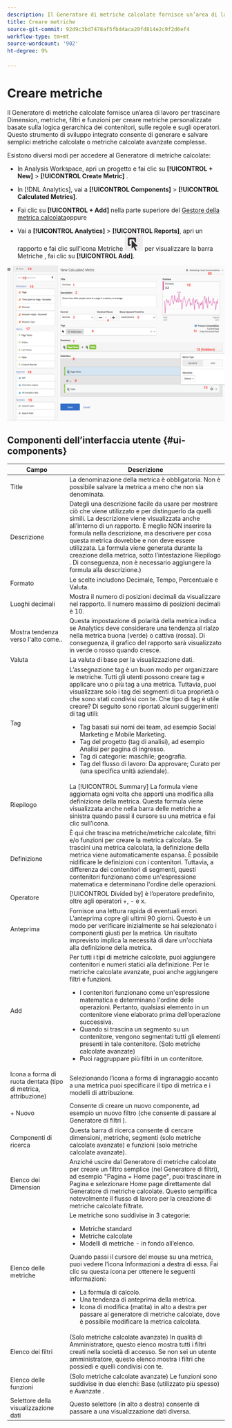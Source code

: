 ```yaml
---
description: Il Generatore di metriche calcolate fornisce un’area di lavoro per trascinare Dimension, metriche, filtri e funzioni per creare metriche personalizzate basate sulla logica gerarchica dei contenitori, sulle regole e sugli operatori. Questo strumento di sviluppo integrato consente di generare e salvare semplici metriche calcolate o metriche calcolate avanzate complesse.
title: Creare metriche
source-git-commit: 92d9c3bd7478af5fbd4aca20fd814e2c9f2d6ef4
workflow-type: tm+mt
source-wordcount: '902'
ht-degree: 9%

---
```


# Creare metriche

Il Generatore di metriche calcolate fornisce un’area di lavoro per trascinare Dimension, metriche, filtri e funzioni per creare metriche personalizzate basate sulla logica gerarchica dei contenitori, sulle regole e sugli operatori. Questo strumento di sviluppo integrato consente di generare e salvare semplici metriche calcolate o metriche calcolate avanzate complesse.

Esistono diversi modi per accedere al Generatore di metriche calcolate:

* In Analysis Workspace, apri un progetto e fai clic su  **[!UICONTROL + New]** > **[!UICONTROL Create Metric]** .
* In [!DNL Analytics], vai a **[!UICONTROL Components]** > **[!UICONTROL Calculated Metrics]**.

* Fai clic su **[!UICONTROL + Add]** nella parte superiore del [Gestore della metrica calcolata](/help/components/calc-metrics/cm-workflow/cm-manager.md)oppure

* Vai a **[!UICONTROL Analytics]** > **[!UICONTROL Reports]**, apri un rapporto e fai clic sull’icona Metriche  ![](assets/metrics_icon.png) per visualizzare la barra Metriche , fai clic su **[!UICONTROL Add]**.

![](assets/cm_builder_ui.png)

## Componenti dell’interfaccia utente {#ui-components}

| Campo | Descrizione |
| --- | --- |
| Title | La denominazione della metrica è obbligatoria. Non è possibile salvare la metrica a meno che non sia denominata. |
| Descrizione | Dategli una descrizione facile da usare per mostrare ciò che viene utilizzato e per distinguerlo da quelli simili. La descrizione viene visualizzata anche all’interno di un rapporto. È meglio NON inserire la formula nella descrizione, ma descrivere per cosa questa metrica dovrebbe e non deve essere utilizzata. La formula viene generata durante la creazione della metrica, sotto l’intestazione Riepilogo . Di conseguenza, non è necessario aggiungere la formula alla descrizione.) |
| Formato | Le scelte includono Decimale, Tempo, Percentuale e Valuta. |
| Luoghi decimali | Mostra il numero di posizioni decimali da visualizzare nel rapporto. Il numero massimo di posizioni decimali è 10. |
| Mostra tendenza verso l&#39;alto come.. | Questa impostazione di polarità della metrica indica se Analytics deve considerare una tendenza al rialzo nella metrica buona (verde) o cattiva (rossa). Di conseguenza, il grafico del rapporto sarà visualizzato in verde o rosso quando cresce. |
| Valuta | La valuta di base per la visualizzazione dati. |
| Tag | L’assegnazione tag è un buon modo per organizzare le metriche. Tutti gli utenti possono creare tag e applicare uno o più tag a una metrica. Tuttavia, puoi visualizzare solo i tag dei segmenti di tua proprietà o che sono stati condivisi con te. Che tipo di tag è utile creare? Di seguito sono riportati alcuni suggerimenti di tag utili:<ul><li>Tag basati sui nomi dei team, ad esempio Social Marketing e Mobile Marketing.</li><li>Tag del progetto (tag di analisi), ad esempio Analisi per pagina di ingresso.</li><li>Tag di categorie: maschile; geografia.</li><li>Tag del flusso di lavoro: Da approvare; Curato per (una specifica unità aziendale).</li></ul> |
| Riepilogo | La [!UICONTROL Summary] La formula viene aggiornata ogni volta che apporti una modifica alla definizione della metrica. Questa formula viene visualizzata anche nella barra delle metriche a sinistra quando passi il cursore su una metrica e fai clic sull’icona. |
| Definizione | È qui che trascina metriche/metriche calcolate, filtri e/o funzioni per creare la metrica calcolata. Se trascini una metrica calcolata, la definizione della metrica viene automaticamente espansa. È possibile nidificare le definizioni con i contenitori. Tuttavia, a differenza dei contenitori di segmenti, questi contenitori funzionano come un&#39;espressione matematica e determinano l&#39;ordine delle operazioni. |
| Operatore | [!UICONTROL Divided by] è l’operatore predefinito, oltre agli operatori +, - e x. |
| Anteprima | Fornisce una lettura rapida di eventuali errori. L’anteprima copre gli ultimi 90 giorni. Questo è un modo per verificare inizialmente se hai selezionato i componenti giusti per la metrica. Un risultato imprevisto implica la necessità di dare un&#39;occhiata alla definizione della metrica. |
| Add | Per tutti i tipi di metriche calcolate, puoi aggiungere contenitori e numeri statici alla definizione. Per le metriche calcolate avanzate, puoi anche aggiungere filtri e funzioni.<ul><li>I contenitori funzionano come un&#39;espressione matematica e determinano l&#39;ordine delle operazioni. Pertanto, qualsiasi elemento in un contenitore viene elaborato prima dell’operazione successiva.</li><li>Quando si trascina un segmento su un contenitore, vengono segmentati tutti gli elementi presenti in tale contenitore. (Solo metriche calcolate avanzate)</li><li>Puoi raggruppare più filtri in un contenitore.</li></ul> |
| Icona a forma di ruota dentata (tipo di metrica, attribuzione) | Selezionando l’icona a forma di ingranaggio accanto a una metrica puoi specificare il tipo di metrica e i modelli di attribuzione. |
| + Nuovo | Consente di creare un nuovo componente, ad esempio un nuovo filtro (che consente di passare al Generatore di filtri ). |
| Componenti di ricerca | Questa barra di ricerca consente di cercare dimensioni, metriche, segmenti (solo metriche calcolate avanzate) e funzioni (solo metriche calcolate avanzate). |
| Elenco dei Dimension | Anziché uscire dal Generatore di metriche calcolate per creare un filtro semplice (nel Generatore di filtri), ad esempio &quot;Pagina = Home page&quot;, puoi trascinare in Pagina e selezionare Home page direttamente dal Generatore di metriche calcolate. Questo semplifica notevolmente il flusso di lavoro per la creazione di metriche calcolate filtrate. |
| Elenco delle metriche | Le metriche sono suddivise in 3 categorie:<ul><li>Metriche standard</li><li>Metriche calcolate</li><li>Modelli di metriche - in fondo all’elenco.</li></ul>Quando passi il cursore del mouse su una metrica, puoi vedere l’icona Informazioni a destra di essa. Fai clic su questa icona per ottenere le seguenti informazioni:<ul><li>La formula di calcolo.</li><li>Una tendenza di anteprima della metrica.</li><li>Icona di modifica (matita) in alto a destra per passare al generatore di metriche calcolate, dove è possibile modificare la metrica calcolata.</li></ul> |
| Elenco dei filtri | (Solo metriche calcolate avanzate) In qualità di Amministratore, questo elenco mostra tutti i filtri creati nella società di accesso. Se non sei un utente amministratore, questo elenco mostra i filtri che possiedi e quelli condivisi con te. |
| Elenco delle funzioni | (Solo metriche calcolate avanzate) Le funzioni sono suddivise in due elenchi: Base (utilizzato più spesso) e Avanzate . |
| Selettore della visualizzazione dati | Questo selettore (in alto a destra) consente di passare a una visualizzazione dati diversa. |

